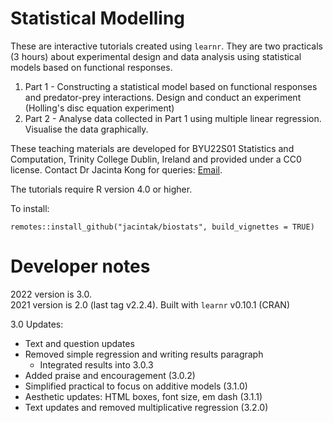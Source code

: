 # Statistical Modelling

These are interactive tutorials created using `learnr`. They are two practicals (3 hours) about experimental design and data analysis using statistical models based on functional responses.

1. Part 1 - Constructing a statistical model based on functional responses and predator-prey interactions. Design and conduct an experiment (Holling's disc equation experiment)
2. Part 2 - Analyse data collected in Part 1 using multiple linear regression. Visualise the data graphically.

These teaching materials are developed for BYU22S01 Statistics and Computation, Trinity College Dublin, Ireland and provided under a CC0 license. Contact Dr Jacinta Kong for queries: [Email](mailto:kongj@tcd.ie).

The tutorials require R version 4.0 or higher.

To install:

```
remotes::install_github("jacintak/biostats", build_vignettes = TRUE)
```

# Developer notes

2022 version is 3.0.  
2021 version is 2.0 (last tag v2.2.4). Built with `learnr` v0.10.1 (CRAN)

3.0 Updates:

 * Text and question updates
 * Removed simple regression and writing results paragraph
    * Integrated results into 3.0.3
 * Added praise and encouragement (3.0.2)
 * Simplified practical to focus on additive models (3.1.0)
 * Aesthetic updates: HTML boxes, font size, em dash (3.1.1)
 * Text updates and removed multiplicative regression (3.2.0)
